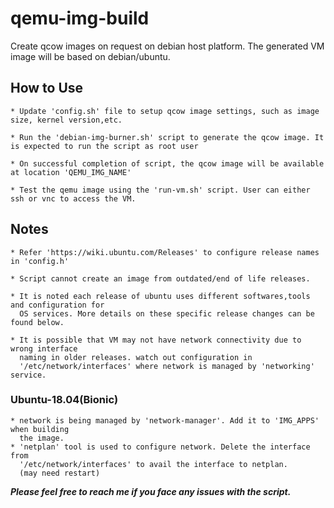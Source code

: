 # qemu-img-build
Create qcow images on request on debian host platform. The generated VM image will be based on debian/ubuntu.

## How to Use

	* Update 'config.sh' file to setup qcow image settings, such as image size, kernel version,etc.

	* Run the 'debian-img-burner.sh' script to generate the qcow image. It is expected to run the script as root user

	* On successful completion of script, the qcow image will be available at location 'QEMU_IMG_NAME'

	* Test the qemu image using the 'run-vm.sh' script. User can either ssh or vnc to access the VM.

## Notes
    * Refer 'https://wiki.ubuntu.com/Releases' to configure release names in 'config.h'

    * Script cannot create an image from outdated/end of life releases.

    * It is noted each release of ubuntu uses different softwares,tools  and configuration for
      OS services. More details on these specific release changes can be found below.

    * It is possible that VM may not have network connectivity due to wrong interface
      naming in older releases. watch out configuration in
      '/etc/network/interfaces' where network is managed by 'networking' service.

### Ubuntu-18.04(Bionic)
    * network is being managed by 'network-manager'. Add it to 'IMG_APPS' when building
      the image.
    * 'netplan' tool is used to configure network. Delete the interface from
      '/etc/network/interfaces' to avail the interface to netplan.
      (may need restart)


***Please feel free to reach me if you face any issues with the script.***


